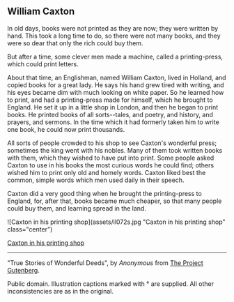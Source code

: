 ## William Caxton

In old days, books were not printed as they are now; they were written
by hand. This took a long time to do, so there were not many books, and
they were so dear that only the rich could buy them.

But after a time, some clever men made a machine, called a
printing-press, which could print letters.

About that time, an Englishman, named William Caxton, lived in Holland,
and copied books for a great lady. He says his hand grew tired with
writing, and his eyes became dim with much looking on white paper. So he
learned how to print, and had a printing-press made for himself, which
he brought to England. He set it up in a little shop in London, and then
he began to print books. He printed books of all sorts--tales, and
poetry, and history, and prayers, and sermons. In the time which it had
formerly taken him to write one book, he could now print thousands.

All sorts of people crowded to his shop to see Caxton's wonderful press;
sometimes the king went with his nobles. Many of them took written books
with them, which they wished to have put into print. Some people asked
Caxton to use in his books the most curious words he could find; others
wished him to print only old and homely words. Caxton liked best the
common, simple words which men used daily in their speech.

Caxton did a very good thing when he brought the printing-press to
England, for, after that, books became much cheaper, so that many people
could buy them, and learning spread in the land.

![Caxton in his printing shop](assets/il072s.jpg "Caxton in his printing shop" class="center")

[Caxton in his printing shop](assets/il072x.jpg)

----

"True Stories of Wonderful Deeds", by *Anonymous* from [The Project Gutenberg](http://www.gutenberg.org/).

Public domain. Illustration captions marked with ° are supplied. All other inconsistencies are as in the original.
